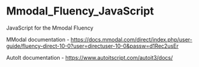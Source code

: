 # Mmodal_Fluency_JavaScript
 JavaScript for the Mmodal Fluency

MModal documentation - https://docs.mmodal.com/direct/index.php/user-guide/fluency-direct-10-0?user=directuser-10-0&passw=d1Rec2usEr


AutoIt documentation - https://www.autoitscript.com/autoit3/docs/
